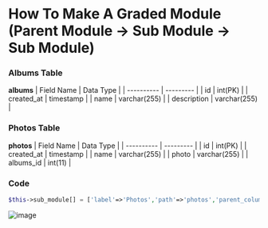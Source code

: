# How To Make A Graded Module (Parent Module -> Sub Module -> Sub Module)

### Albums Table
**albums**
| Field Name | Data Type |
| ---------- | --------- |
| id | int(PK) |
| created_at | timestamp |
| name | varchar(255) |
| description | varchar(255) |

### Photos Table
**photos**
| Field Name | Data Type |
| ---------- | --------- |
| id | int(PK) |
| created_at | timestamp |
| name | varchar(255) |
| photo | varchar(255) |
| albums_id | int(11) |

### Code
```php
$this->sub_module[] = ['label'=>'Photos','path'=>'photos','parent_columns'=>'name,description','foreign_key'=>'albums_id','button_color'=>'success','button_icon'=>'fa fa-bars'];
```
![image](https://cloud.githubusercontent.com/assets/6733315/23846180/c91688da-07fe-11e7-93d6-20bafbfa36a7.png)
